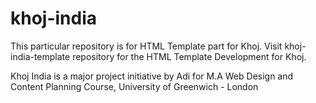 # khoj-india

This particular repository is for HTML Template part for Khoj. Visit khoj-india-template repository for the HTML Template Development for Khoj.

Khoj India is a major project initiative by Adi for M.A Web Design and Content Planning Course, University of Greenwich - London
